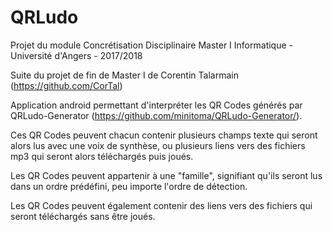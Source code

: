 # QRLudo
Projet du module Concrétisation Disciplinaire
Master I Informatique - Université d'Angers - 2017/2018

Suite du projet de fin de Master I de Corentin Talarmain (https://github.com/CorTal)


Application android permettant d'interpréter les QR Codes générés par QRLudo-Generator (https://github.com/minitoma/QRLudo-Generator/).

Ces QR Codes peuvent chacun contenir plusieurs champs texte qui seront alors lus avec une voix de synthèse, ou plusieurs liens vers des fichiers mp3 qui seront alors téléchargés puis joués.

Les QR Codes peuvent appartenir à une "famille", signifiant qu'ils seront lus dans un ordre prédéfini, peu importe l'ordre de détection.

Les QR Codes peuvent également contenir des liens vers des fichiers qui seront téléchargés sans être joués.
